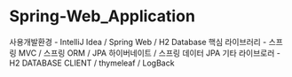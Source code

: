 # Spring-Web_Application
사용개발환경 - IntelliJ Idea / Spring Web / H2 Database  핵심 라이브러리 - 스프링 MVC / 스프링 ORM / JPA 하이버네이트 / 스프링 데이터 JPA  기타 라이브로러 - H2 DATABASE CLIENT / thymeleaf / LogBack
